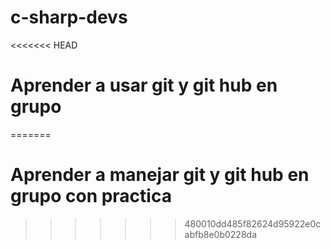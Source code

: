 # c-sharp-devs

<<<<<<< HEAD
<h1>Aprender a usar git y git hub en grupo</h1>
=======
<h1>Aprender a manejar git y git hub en grupo con practica</h1>

>>>>>>> 480010dd485f82624d95922e0cabfb8e0b0228da
